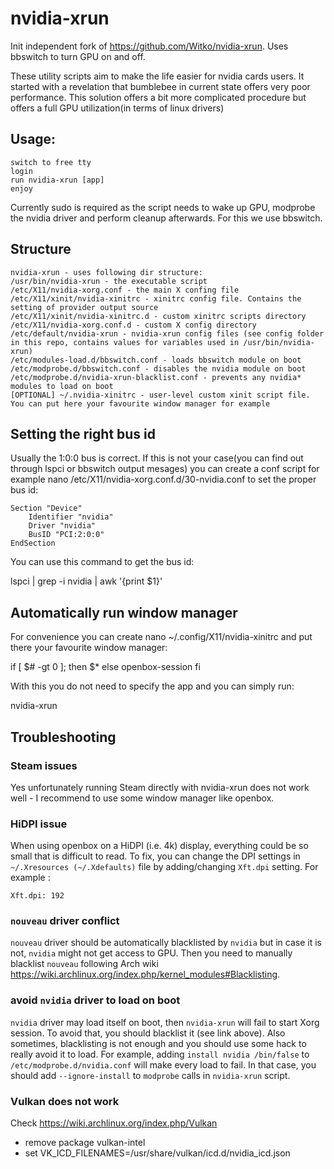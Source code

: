# nvidia-xrun
Init independent fork of https://github.com/Witko/nvidia-xrun. Uses bbswitch to turn GPU on and off.

These utility scripts aim to make the life easier for nvidia cards users. It started with a revelation that bumblebee in current state offers very poor performance. This solution offers a bit more complicated procedure but offers a full GPU utilization(in terms of linux drivers)
## Usage:

    switch to free tty
    login
    run nvidia-xrun [app]
    enjoy

Currently sudo is required as the script needs to wake up GPU, modprobe the nvidia driver and perform cleanup afterwards. For this we use bbswitch.
## Structure

    nvidia-xrun - uses following dir structure:
    /usr/bin/nvidia-xrun - the executable script
    /etc/X11/nvidia-xorg.conf - the main X confing file
    /etc/X11/xinit/nvidia-xinitrc - xinitrc config file. Contains the setting of provider output source
    /etc/X11/xinit/nvidia-xinitrc.d - custom xinitrc scripts directory
    /etc/X11/nvidia-xorg.conf.d - custom X config directory
    /etc/default/nvidia-xrun - nvidia-xrun config files (see config folder in this repo, contains values for variables used in /usr/bin/nvidia-xrun)
    /etc/modules-load.d/bbswitch.conf - loads bbswitch module on boot
    /etc/modprobe.d/bbswitch.conf - disables the nvidia module on boot
    /etc/modprobe.d/nvidia-xrun-blacklist.conf - prevents any nvidia* modules to load on boot 
    [OPTIONAL] ~/.nvidia-xinitrc - user-level custom xinit script file. You can put here your favourite window manager for example

## Setting the right bus id

Usually the 1:0:0 bus is correct. If this is not your case(you can find out through lspci or bbswitch output mesages) you can create a conf script for example nano /etc/X11/nvidia-xorg.conf.d/30-nvidia.conf to set the proper bus id:

    Section "Device"
        Identifier "nvidia"
        Driver "nvidia"
        BusID "PCI:2:0:0"
    EndSection

You can use this command to get the bus id:

lspci | grep -i nvidia | awk '{print $1}'

## Automatically run window manager

For convenience you can create nano ~/.config/X11/nvidia-xinitrc and put there your favourite window manager:

if [ $# -gt 0 ]; then
    $*
else
    openbox-session
fi

With this you do not need to specify the app and you can simply run:

nvidia-xrun

## Troubleshooting
### Steam issues
Yes unfortunately running Steam directly with nvidia-xrun does not work well - I recommend to use some window manager like openbox.

### HiDPI issue
When using openbox on a HiDPI (i.e. 4k) display, everything could be so small that is difficult to read.
To fix, you can change the DPI settings in `~/.Xresources (~/.Xdefaults)` file by adding/changing `Xft.dpi` setting. For example :

```
Xft.dpi: 192
```

### `nouveau` driver conflict
`nouveau` driver should be automatically blacklisted by `nvidia` but in case it is not, `nvidia` might not get access to GPU. Then you need to manually blacklist `nouveau` following Arch wiki https://wiki.archlinux.org/index.php/kernel_modules#Blacklisting.

### avoid `nvidia` driver to load on boot
`nvidia` driver may load itself on boot, then `nvidia-xrun` will fail to start Xorg session.
To avoid that, you should blacklist it (see link above).
Also sometimes, blacklisting is not enough and you should use some hack to really avoid it to load.
For example, adding `install nvidia /bin/false` to `/etc/modprobe.d/nvidia.conf` will make every load to fail.
In that case, you should add `--ignore-install` to `modprobe` calls in `nvidia-xrun` script.

### Vulkan does not work
Check https://wiki.archlinux.org/index.php/Vulkan
* remove package vulkan-intel
* set VK_ICD_FILENAMES=/usr/share/vulkan/icd.d/nvidia_icd.json

